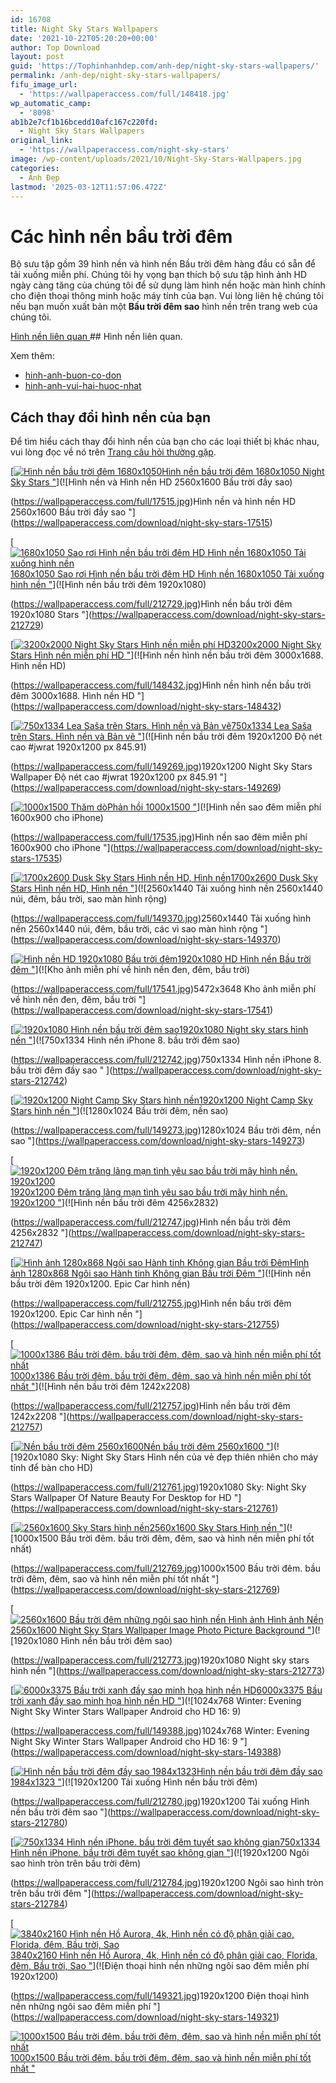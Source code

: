 ```yaml
---
id: 16708
title: Night Sky Stars Wallpapers
date: '2021-10-22T05:20:20+00:00'
author: Top Download
layout: post
guid: 'https://Tophinhanhdep.com/anh-dep/night-sky-stars-wallpapers/'
permalink: /anh-dep/night-sky-stars-wallpapers/
fifu_image_url:
  - 'https://wallpaperaccess.com/full/148418.jpg'
wp_automatic_camp:
  - '8098'
ab1b2e7cf1b16bcedd10afc167c220fd:
  - Night Sky Stars Wallpapers
original_link:
  - 'https://wallpaperaccess.com/night-sky-stars'
image: /wp-content/uploads/2021/10/Night-Sky-Stars-Wallpapers.jpg
categories:
  - Ảnh Đẹp
lastmod: '2025-03-12T11:57:06.472Z'
---
```

# Các hình nền bầu trời đêm

Bộ sưu tập gồm 39 hình nền và hình nền Bầu trời đêm hàng đầu có sẵn để tải xuống miễn phí. Chúng tôi hy vọng bạn thích bộ sưu tập hình ảnh HD ngày càng tăng của chúng tôi để sử dụng làm hình nền hoặc màn hình chính cho điện thoại thông minh hoặc máy tính của bạn. Vui lòng liên hệ chúng tôi nếu bạn muốn xuất bản một **Bầu trời đêm sao** hình nền trên trang web của chúng tôi.

[Hình nền liên quan ](#related) ## Hình nền liên quan.

   
 Xem thêm:

   
- [hinh-anh-buon-co-don](https://tophinhanhdep.com/hinh-anh-buon/hinh-anh-buon-co-don/)
- [hinh-anh-vui-hai-huoc-nhat](https://tophinhanhdep.com/anh-hai-huoc/hinh-anh-vui-hai-huoc-nhat/)

## Cách thay đổi hình nền của bạn

Để tìm hiểu cách thay đổi hình nền của bạn cho các loại thiết bị khác nhau, vui lòng đọc về nó trên [Trang câu hỏi thường gặp](https://tophinhanhdep.com/faq/).

  
[[![Hình nền bầu trời đêm 1680x1050](https://wallpaperaccess.com/full/148418.jpg)Hình nền bầu trời đêm 1680x1050 Night Sky Stars "](https://wallpaperaccess.com/download/night-sky-stars-148418)](![Hình nền và Hình nền HD 2560x1600 Bầu trời đầy sao)

(https://wallpaperaccess.com/full/17515.jpg)Hình nền và hình nền HD 2560x1600 Bầu trời đầy sao "](https://wallpaperaccess.com/download/night-sky-stars-17515)

[[![1680x1050 Sao rơi Hình nền bầu trời đêm HD Hình nền 1680x1050 Tải xuống hình nền](https://wallpaperaccess.com/full/212728.jpg)1680x1050 Sao rơi Hình nền bầu trời đêm HD Hình nền 1680x1050 Tải xuống hình nền "](https://wallpaperaccess.com/download/night-sky-stars-212728)](![Hình nền bầu trời đêm 1920x1080)

(https://wallpaperaccess.com/full/212729.jpg)Hình nền bầu trời đêm 1920x1080 Stars "](https://wallpaperaccess.com/download/night-sky-stars-212729)

[[![3200x2000 Night Sky Stars Hình nền miễn phí HD](https://wallpaperaccess.com/full/212730.jpg)3200x2000 Night Sky Stars Hình nền miễn phí HD "](https://wallpaperaccess.com/download/night-sky-stars-212730)](![Hình nền hình nền bầu trời đêm 3000x1688.  Hình nền HD)

(https://wallpaperaccess.com/full/148432.jpg)Hình nền hình nền bầu trời đêm 3000x1688. Hình nền HD "](https://wallpaperaccess.com/download/night-sky-stars-148432)

[[![750x1334 Lea Saša trên Stars.  Hình nền và Bản vẽ](https://wallpaperaccess.com/full/141914.jpg)750x1334 Lea Saša trên Stars. Hình nền và Bản vẽ "](https://wallpaperaccess.com/download/night-sky-stars-141914)](![Hình nền bầu trời đêm 1920x1200 Độ nét cao #jwrat 1920x1200 px 845.91)

(https://wallpaperaccess.com/full/149269.jpg)1920x1200 Night Sky Stars Wallpaper Độ nét cao #jwrat 1920x1200 px 845.91 "](https://wallpaperaccess.com/download/night-sky-stars-149269)

[[![1000x1500 Thăm dò](https://wallpaperaccess.com/full/148476.jpg)Phản hồi 1000x1500 "](https://wallpaperaccess.com/download/night-sky-stars-148476)](![Hình nền sao đêm miễn phí 1600x900 cho iPhone)

(https://wallpaperaccess.com/full/17535.jpg)Hình nền sao đêm miễn phí 1600x900 cho iPhone "](https://wallpaperaccess.com/download/night-sky-stars-17535)

[[![1700x2600 Dusk Sky Stars Hình nền HD, Hình nền](https://wallpaperaccess.com/full/212736.jpg)1700x2600 Dusk Sky Stars Hình nền HD, Hình nền "](https://wallpaperaccess.com/download/night-sky-stars-212736)](![2560x1440 Tải xuống hình nền 2560x1440 núi, đêm, bầu trời, sao màn hình rộng)

(https://wallpaperaccess.com/full/149370.jpg)2560x1440 Tải xuống hình nền 2560x1440 núi, đêm, bầu trời, các vì sao màn hình rộng "](https://wallpaperaccess.com/download/night-sky-stars-149370)

[[![Hình nền HD 1920x1080 Bầu trời đêm](https://wallpaperaccess.com/full/149367.jpg)1920x1080 HD Hình nền Bầu trời đêm "](https://wallpaperaccess.com/download/night-sky-stars-149367)](![Kho ảnh miễn phí về hình nền đen, đêm, bầu trời)

(https://wallpaperaccess.com/full/17541.jpg)5472x3648 Kho ảnh miễn phí về hình nền đen, đêm, bầu trời "](https://wallpaperaccess.com/download/night-sky-stars-17541)

[[![1920x1080 Hình nền bầu trời đêm sao](https://wallpaperaccess.com/full/149421.jpg)1920x1080 Night sky stars hình nền "](https://wallpaperaccess.com/download/night-sky-stars-149421)](![750x1334 Hình nền iPhone 8.  bầu trời đêm sao)

(https://wallpaperaccess.com/full/212742.jpg)750x1334 Hình nền iPhone 8. bầu trời đêm đầy sao " ](https://wallpaperaccess.com/download/night-sky-stars-212742)

[[![1920x1200 Night Camp Sky Stars hình nền](https://wallpaperaccess.com/full/17533.jpg)1920x1200 Night Camp Sky Stars hình nền "](https://wallpaperaccess.com/download/night-sky-stars-17533)](![1280x1024 Bầu trời đêm, nền sao)

(https://wallpaperaccess.com/full/149273.jpg)1280x1024 Bầu trời đêm, nền sao "](https://wallpaperaccess.com/download/night-sky-stars-149273)

[[![1920x1200 Đêm trăng lãng mạn tình yêu sao bầu trời mây hình nền.  1920x1200](https://wallpaperaccess.com/full/212745.jpg)1920x1200 Đêm trăng lãng mạn tình yêu sao bầu trời mây hình nền. 1920x1200 "](https://wallpaperaccess.com/download/night-sky-stars-212745)](![Hình nền bầu trời đêm 4256x2832)

(https://wallpaperaccess.com/full/212747.jpg)Hình nền bầu trời đêm 4256x2832 "](https://wallpaperaccess.com/download/night-sky-stars-212747)

[[![Hình ảnh 1280x868 Ngôi sao Hành tinh Không gian Bầu trời Đêm](https://wallpaperaccess.com/full/212753.jpg)Hình ảnh 1280x868 Ngôi sao Hành tinh Không gian Bầu trời Đêm "](https://wallpaperaccess.com/download/night-sky-stars-212753)](![Hình nền bầu trời đêm 1920x1200.  Epic Car hình nền)

(https://wallpaperaccess.com/full/212755.jpg)Hình nền bầu trời đêm 1920x1200. Epic Car hình nền "](https://wallpaperaccess.com/download/night-sky-stars-212755)

[[![1000x1386 Bầu trời đêm.  bầu trời đêm, đêm, sao và hình nền miễn phí tốt nhất](https://wallpaperaccess.com/full/212756.jpg)1000x1386 Bầu trời đêm. bầu trời đêm, đêm, sao và hình nền miễn phí tốt nhất "](https://wallpaperaccess.com/download/night-sky-stars-212756)](![Hình nền bầu trời đêm 1242x2208)

(https://wallpaperaccess.com/full/212757.jpg)Hình nền bầu trời đêm 1242x2208 "](https://wallpaperaccess.com/download/night-sky-stars-212757)

[[![Nền bầu trời đêm 2560x1600](https://wallpaperaccess.com/full/149345.jpg)Nền bầu trời đêm 2560x1600 "](https://wallpaperaccess.com/download/night-sky-stars-149345)](![1920x1080 Sky: Night Sky Stars Hình nền của vẻ đẹp thiên nhiên cho máy tính để bàn cho HD)

(https://wallpaperaccess.com/full/212761.jpg)1920x1080 Sky: Night Sky Stars Wallpaper Of Nature Beauty For Desktop for HD "](https://wallpaperaccess.com/download/night-sky-stars-212761)

[[![2560x1600 Sky Stars hình nền](https://wallpaperaccess.com/full/212766.jpg)2560x1600 Sky Stars Hình nền "](https://wallpaperaccess.com/download/night-sky-stars-212766)](![1000x1500 Bầu trời đêm.  bầu trời đêm, đêm, sao và hình nền miễn phí tốt nhất)

(https://wallpaperaccess.com/full/212769.jpg)1000x1500 Bầu trời đêm. bầu trời đêm, đêm, sao và hình nền miễn phí tốt nhất "](https://wallpaperaccess.com/download/night-sky-stars-212769)

[[![2560x1600 Bầu trời đêm những ngôi sao hình nền Hình ảnh Hình ảnh Nền](https://wallpaperaccess.com/full/212771.jpg)2560x1600 Night Sky Stars Wallpaper Image Photo Picture Background "](https://wallpaperaccess.com/download/night-sky-stars-212771)](![1920x1080 Hình nền bầu trời đêm sao)

(https://wallpaperaccess.com/full/212773.jpg)1920x1080 Night sky stars hình nền "](https://wallpaperaccess.com/download/night-sky-stars-212773)

[[![6000x3375 Bầu trời xanh đầy sao minh họa hình nền HD](https://wallpaperaccess.com/full/29256.jpg)6000x3375 Bầu trời xanh đầy sao minh họa hình nền HD "](https://wallpaperaccess.com/download/night-sky-stars-29256)](![1024x768 Winter: Evening Night Sky Winter Stars Wallpaper Android cho HD 16: 9)

(https://wallpaperaccess.com/full/149388.jpg)1024x768 Winter: Evening Night Sky Winter Stars Wallpaper Android cho HD 16: 9 "](https://wallpaperaccess.com/download/night-sky-stars-149388)

[[![Hình nền bầu trời đêm đầy sao 1984x1323](https://wallpaperaccess.com/full/212777.jpg)Hình nền bầu trời đêm đầy sao 1984x1323 "](https://wallpaperaccess.com/download/night-sky-stars-212777)](![1920x1200 Tải xuống Hình nền bầu trời đêm)

(https://wallpaperaccess.com/full/212780.jpg)1920x1200 Tải xuống Hình nền bầu trời đêm sao "](https://wallpaperaccess.com/download/night-sky-stars-212780)

[[![750x1334 Hình nền iPhone.  bầu trời đêm tuyết sao không gian](https://wallpaperaccess.com/full/212782.jpg)750x1334 Hình nền iPhone. bầu trời đêm tuyết sao không gian "](https://wallpaperaccess.com/download/night-sky-stars-212782)](![1920x1200 Ngôi sao hình tròn trên bầu trời đêm)

(https://wallpaperaccess.com/full/212784.jpg)1920x1200 Ngôi sao hình tròn trên bầu trời đêm "](https://wallpaperaccess.com/download/night-sky-stars-212784)

[[![3840x2160 Hình nền Hồ Aurora, 4k, Hình nền có độ phân giải cao, Florida, đêm, Bầu trời, Sao](https://wallpaperaccess.com/full/51864.jpg)3840x2160 Hình nền Hồ Aurora, 4k, Hình nền có độ phân giải cao, Florida, đêm, Bầu trời, Sao "](https://wallpaperaccess.com/download/night-sky-stars-51864)](![Điện thoại hình nền những ngôi sao đêm miễn phí 1920x1200)

(https://wallpaperaccess.com/full/149321.jpg)1920x1200 Điện thoại hình nền những ngôi sao đêm miễn phí "](https://wallpaperaccess.com/download/night-sky-stars-149321)

[![1000x1500 Bầu trời đêm.  bầu trời đêm, đêm, sao và hình nền miễn phí tốt nhất](https://wallpaperaccess.com/full/58353.jpg)1000x1500 Bầu trời đêm. bầu trời đêm, đêm, sao và hình nền miễn phí tốt nhất "](https://wallpaperaccess.com/download/night-sky-stars-58353)
